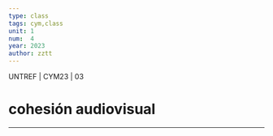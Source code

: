 ```yaml
---
type: class
tags: cym,class
unit: 1
num:  4
year: 2023
author: zztt
---
```


<!-- slide bg="#010100" -->
UNTREF | CYM23 | 03
# cohesión audiovisual
---
